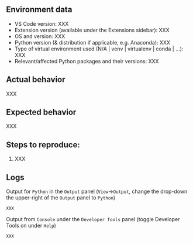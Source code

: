 <!-- 
Do you have a question instead of a bug report or enhancement request? Please ask it on https://stackoverflow.com/questions/tagged/visual-studio-code+python. 

Unable to install a linter or formatter? 'No installers available'? 
Windows - https://stackoverflow.com/questions/4750806/how-do-i-install-pip-on-windows
Linux - https://www.cyberciti.biz/faq/debian-ubuntu-centos-rhel-linux-install-pipclient/ , https://www.tecmint.com/install-pip-in-linux/

Python configuration issues? Please check https://code.visualstudio.com/docs/python/python-tutorial#_prerequisites

Otherwise **please** fill in the requested details below. "XXX" markers should not be present in the final bug report.

If you think a GIF of what is happening would be helpful, consider tools like https://www.cockos.com/licecap/ or https://www.screentogif.com/ .
-->

## Environment data

- VS Code version: XXX
- Extension version (available under the Extensions sidebar): XXX
- OS and version: XXX
- Python version (& distribution if applicable, e.g. Anaconda): XXX
- Type of virtual environment used (N/A | venv | virtualenv | conda | ...): XXX 
- Relevant/affected Python packages and their versions: XXX

## Actual behavior

XXX

## Expected  behavior

XXX

## Steps to reproduce:
1. XXX

## Logs
Output for `Python` in the `Output` panel (`View`→`Output`, change the drop-down the upper-right of the `Output` panel to `Python`)

```
XXX
```   

Output from `Console` under the `Developer Tools` panel (toggle Developer Tools on under `Help`)

```
XXX
```
